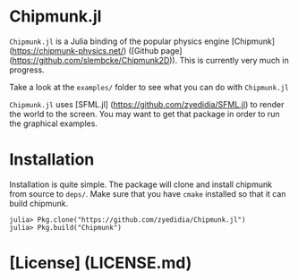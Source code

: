 # Chipmunk.jl

`Chipmunk.jl` is a Julia binding of the popular physics engine [Chipmunk] (https://chipmunk-physics.net/) ([Github page] (https://github.com/slembcke/Chipmunk2D)).
This is currently very much in progress.

Take a look at the `examples/` folder to see what you can do with `Chipmunk.jl`

`Chipmunk.jl` uses [SFML.jl] (https://github.com/zyedidia/SFML.jl) to render the world to the screen. You may want to get that package in order to run the graphical examples.

# Installation

Installation is quite simple. The package will clone and install chipmunk from source to `deps/`.
Make sure that you have `cmake` installed so that it can build chipmunk.

```
julia> Pkg.clone("https://github.com/zyedidia/Chipmunk.jl")
julia> Pkg.build("Chipmunk")
```

# [License] (LICENSE.md)
